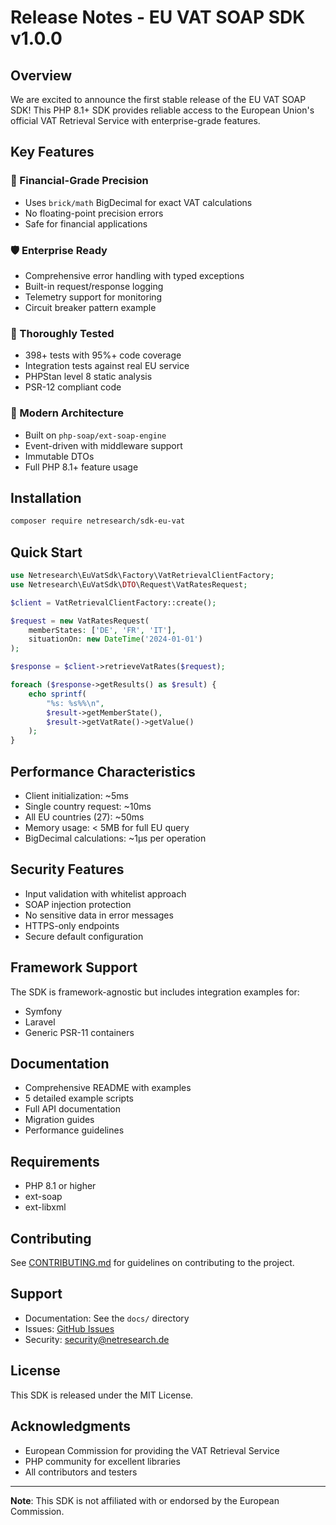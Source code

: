 # Release Notes - EU VAT SOAP SDK v1.0.0

## Overview

We are excited to announce the first stable release of the EU VAT SOAP SDK! This PHP 8.1+ SDK provides reliable access to the European Union's official VAT Retrieval Service with enterprise-grade features.

## Key Features

### 🏦 Financial-Grade Precision
- Uses `brick/math` BigDecimal for exact VAT calculations
- No floating-point precision errors
- Safe for financial applications

### 🛡️ Enterprise Ready
- Comprehensive error handling with typed exceptions
- Built-in request/response logging
- Telemetry support for monitoring
- Circuit breaker pattern example

### 🧪 Thoroughly Tested
- 398+ tests with 95%+ code coverage
- Integration tests against real EU service
- PHPStan level 8 static analysis
- PSR-12 compliant code

### 🔄 Modern Architecture
- Built on `php-soap/ext-soap-engine`
- Event-driven with middleware support
- Immutable DTOs
- Full PHP 8.1+ feature usage

## Installation

```bash
composer require netresearch/sdk-eu-vat
```

## Quick Start

```php
use Netresearch\EuVatSdk\Factory\VatRetrievalClientFactory;
use Netresearch\EuVatSdk\DTO\Request\VatRatesRequest;

$client = VatRetrievalClientFactory::create();

$request = new VatRatesRequest(
    memberStates: ['DE', 'FR', 'IT'],
    situationOn: new DateTime('2024-01-01')
);

$response = $client->retrieveVatRates($request);

foreach ($response->getResults() as $result) {
    echo sprintf(
        "%s: %s%%\n",
        $result->getMemberState(),
        $result->getVatRate()->getValue()
    );
}
```

## Performance Characteristics

- Client initialization: ~5ms
- Single country request: ~10ms
- All EU countries (27): ~50ms
- Memory usage: < 5MB for full EU query
- BigDecimal calculations: ~1μs per operation

## Security Features

- Input validation with whitelist approach
- SOAP injection protection
- No sensitive data in error messages
- HTTPS-only endpoints
- Secure default configuration

## Framework Support

The SDK is framework-agnostic but includes integration examples for:
- Symfony
- Laravel
- Generic PSR-11 containers

## Documentation

- Comprehensive README with examples
- 5 detailed example scripts
- Full API documentation
- Migration guides
- Performance guidelines

## Requirements

- PHP 8.1 or higher
- ext-soap
- ext-libxml

## Contributing

See [CONTRIBUTING.md](CONTRIBUTING.md) for guidelines on contributing to the project.

## Support

- Documentation: See the `docs/` directory
- Issues: [GitHub Issues](https://github.com/netresearch/sdk-eu-vat/issues)
- Security: security@netresearch.de

## License

This SDK is released under the MIT License.

## Acknowledgments

- European Commission for providing the VAT Retrieval Service
- PHP community for excellent libraries
- All contributors and testers

---

**Note**: This SDK is not affiliated with or endorsed by the European Commission.